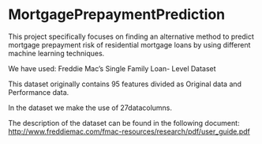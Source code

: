 # MortgagePrepaymentPrediction

This project specifically focuses on finding an alternative method to predict mortgage prepayment risk of residential mortgage loans by using different machine learning techniques.

We have used: Freddie Mac’s Single Family Loan- Level Dataset

This dataset originally contains 95 features divided as Original data and Performance data.

In the dataset we make the use of 27datacolumns.

The description of the dataset can be found in the following document: http://www.freddiemac.com/fmac-resources/research/pdf/user_guide.pdf
